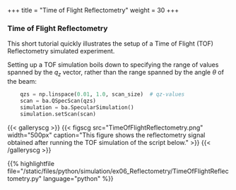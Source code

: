 +++
title = "Time of Flight Reflectometry"
weight = 30
+++

### Time of Flight Reflectometry 

This short tutorial quickly illustrates the setup of a Time of Flight (TOF) Reflectometry simulated experiment. 

Setting up a TOF simulation boils down to specifying the range of values spanned by the $q_z$ vector, rather than the range spanned by the angle $\theta$ of the beam:

``` python
    qzs = np.linspace(0.01, 1.0, scan_size)  # qz-values
    scan = ba.QSpecScan(qzs)
    simulation = ba.SpecularSimulation()
    simulation.setScan(scan)
```



{{< galleryscg >}}
{{< figscg src="TimeOfFlightReflectometry.png" width="500px" caption="This figure shows the reflectometry signal obtained after running the TOF simulation of the script below." >}}
{{< /galleryscg >}}

{{% highlightfile file="/static/files/python/simulation/ex06_Reflectometry/TimeOfFlightReflectometry.py"  language="python" %}}
